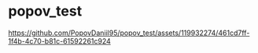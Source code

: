 # popov_test





https://github.com/PopovDaniil95/popov_test/assets/119932274/461cd7ff-1f4b-4c70-b81c-61592261c924

